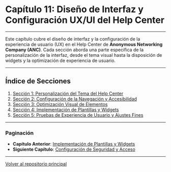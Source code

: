 # Capítulo 11: Diseño de Interfaz y Configuración UX/UI del Help Center

---

Este capítulo cubre el diseño de interfaz y la configuración de la experiencia de usuario (UX) en el Help Center de **Anonymous Networking Company (ANC)**. Cada sección aborda una parte específica de la personalización de la interfaz, desde el tema visual hasta la disposición de widgets y la optimización de experiencia de usuario.

---

## Índice de Secciones

1. [Sección 1: Personalización del Tema del Help Center](11.1_ANC_Help_Center_Personalizacion_Tema.md)
2. [Sección 2: Configuración de la Navegación y Accesibilidad](11.2_ANC_Help_Center_Navegacion_Accesibilidad.md)
3. [Sección 3: Optimización Visual de Elementos](11.3_ANC_Help_Center_Optimizacion_Visual.md)
4. [Sección 4: Implementación de Plantillas y Widgets](11.4_ANC_Help_Center_Plantillas_Widgets.md)
5. [Sección 5: Pruebas de Experiencia de Usuario y Ajustes Fines](11.5_ANC_Help_Center_Pruebas_Ajustes.md)

---

### Paginación

- **Capítulo Anterior**: [Implementación de Plantillas y Widgets](10_ANC_Help_Center_Capitulo_10.md)
- **Siguiente Capítulo**: [Configuración de Seguridad y Acceso](12_ANC_Help_Center_Capitulo_12.md)

---

[Volver al repositorio principal](https://carloslhg.github.io/repositorio)
